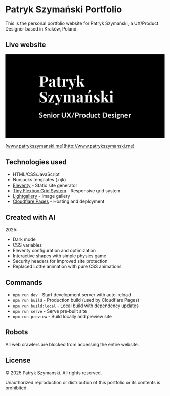# Patryk Szymański Portfolio

This is the personal portfolio website for Patryk Szymański, a UX/Product Designer based in Kraków, Poland.

## Live website

![Portfolio Preview](src/images/og-image.png)

[www.patrykszymanski.me](http://www.patrykszymanski.me)

## Technologies used

- HTML/CSS/JavaScript
- Nunjucks templates (.njk)
- [Eleventy](https://www.11ty.dev/) - Static site generator
- [Tiny Flexbox Grid System](https://pavellaptev.github.io/tiny-flexbox-grid-system/) - Responsive grid system
- [Lightgallery](https://www.lightgalleryjs.com/) - Image gallery
- [Cloudflare Pages](https://pages.cloudflare.com/) - Hosting and deployment

## Created with AI

2025:
- Dark mode
- CSS variables
- Eleventy configuration and optimization
- Interactive shapes with simple physics game
- Security headers for improved site protection
- Replaced Lottie animation with pure CSS animations

## Commands

- `npm run dev` - Start development server with auto-reload
- `npm run build` - Production build (used by Cloudflare Pages)
- `npm run build:local` - Local build with dependency updates
- `npm run serve` - Serve pre-built site
- `npm run preview` - Build locally and preview site

## Robots

All web crawlers are blocked from accessing the entire website.

## License

© 2025 Patryk Szymański. All rights reserved.

Unauthorized reproduction or distribution of this portfolio or its contents is prohibited.